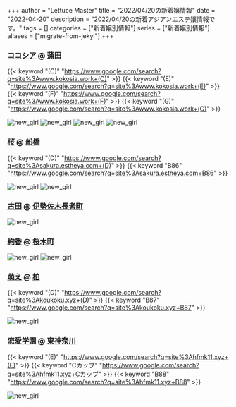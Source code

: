 +++
author = "Lettuce Master"
title = "2022/04/20の新着嬢情報"
date = "2022-04-20"
description = "2022/04/20の新着アジアンエステ嬢情報です。"
tags = []
categories = ["新着嬢別情報"]
series = ["新着嬢別情報"]
aliases = ["migrate-from-jekyl"]
+++
### [ココシア](http://www.kokosia.work/) @ [蒲田](/post/kamata)
{{< keyword "(C)" "https://www.google.com/search?q=site%3Awww.kokosia.work+(C)" >}} {{< keyword "(E)" "https://www.google.com/search?q=site%3Awww.kokosia.work+(E)" >}} {{< keyword "(F)" "https://www.google.com/search?q=site%3Awww.kokosia.work+(F)" >}} {{< keyword "(G)" "https://www.google.com/search?q=site%3Awww.kokosia.work+(G)" >}} 

![new_girl](https://i.imgur.com/FJbmxrT.jpeg)
![new_girl](https://i.imgur.com/RTIX1Iv.jpeg)
![new_girl](https://i.imgur.com/gi7DNqB.jpeg)
![new_girl](https://i.imgur.com/8tEcWzi.jpeg)
### [桜](http://sakura.estheya.com/) @ [船橋](/post/funabashi)
{{< keyword "(D)" "https://www.google.com/search?q=site%3Asakura.estheya.com+(D)" >}} {{< keyword "B86" "https://www.google.com/search?q=site%3Asakura.estheya.com+B86" >}} 

![new_girl](https://i.imgur.com/C6RU2rj.jpeg)
![new_girl](https://i.imgur.com/3MNOIhP.jpeg)
### [古田](http://furuta-massage.work/) @ [伊勢佐木長者町](/post/isesakityoja)


![new_girl](https://i.imgur.com/ilZ97xU.jpeg)
### [絢香](http://s-ayaka.work/) @ [桜木町](/post/sakuragicho)


![new_girl](https://i.imgur.com/R5ACzxk.jpeg)
![new_girl](https://i.imgur.com/Dl2m22K.jpeg)
### [萌え](http://koukoku.xyz/moe/) @ [柏](/post/kashiwa)
{{< keyword "(D)" "https://www.google.com/search?q=site%3Akoukoku.xyz+(D)" >}} {{< keyword "B87" "https://www.google.com/search?q=site%3Akoukoku.xyz+B87" >}} 

![new_girl](https://i.imgur.com/11kCaXj.png)
### [恋愛学園](http://hfmk11.xyz/) @ [東神奈川](/post/higashikanagawa)
{{< keyword "(E)" "https://www.google.com/search?q=site%3Ahfmk11.xyz+(E)" >}} {{< keyword "Cカップ" "https://www.google.com/search?q=site%3Ahfmk11.xyz+Cカップ" >}} {{< keyword "B88" "https://www.google.com/search?q=site%3Ahfmk11.xyz+B88" >}} 

![new_girl](https://i.imgur.com/gx8n50M.jpeg)
